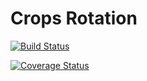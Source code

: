 Crops Rotation
=============

[![Build Status](https://travis-ci.org/pulpillo/cropsrotation.png?branch=develop)](https://travis-ci.org/pulpillo/cropsrotation.png?branch=develop])

[![Coverage Status](https://coveralls.io/repos/pulpillo/cropsrotation/badge.png?branch=develop)](https://coveralls.io/r/pulpillo/cropsrotation?branch=develop)


